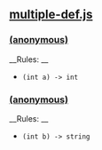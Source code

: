 ## [multiple-def.js](multiple-def.js)

### [(anonymous)](multiple-def.js#L3-8)

__Rules: __

  - `(int a) -> int`




### [(anonymous)](multiple-def.js#L10-16)

__Rules: __

  - `(int b) -> string`


